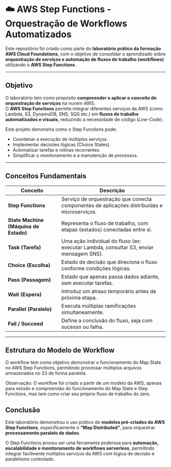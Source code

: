 # ☁️ AWS Step Functions - Orquestração de Workflows Automatizados

Este repositório foi criado como parte do **laboratório prático da formação AWS Cloud Foundations**, com o objetivo de consolidar o aprendizado sobre **orquestração de serviços e automação de fluxos de trabalho (workflows)** utilizando o **AWS Step Functions**.

---

## Objetivo 

O laboratório tem como propósito **compreender e aplicar o conceito de orquestração de serviços** na nuvem AWS.  
O **AWS Step Functions** permite integrar diferentes serviços da AWS (como Lambda, S3, DynamoDB, SNS, SQS etc.) em **fluxos de trabalho automatizados e visuais**, reduzindo a necessidade de código (*Low-Code*).

Este projeto demonstra como o Step Functions pode:
- Coordenar a execução de múltiplos serviços.
- Implementar decisões lógicas (Choice States).
- Automatizar tarefas e rotinas recorrentes.
- Simplificar o monitoramento e a manutenção de processos.

---

##  Conceitos Fundamentais

| Conceito | Descrição |
|-----------|------------|
| **Step Functions** | Serviço de orquestração que conecta componentes de aplicações distribuídas e microserviços. |
| **State Machine (Máquina de Estado)** | Representa o fluxo de trabalho, com etapas (estados) conectadas entre si. |
| **Task (Tarefa)** | Uma ação individual do fluxo (ex: executar Lambda, consultar S3, enviar mensagem SNS). |
| **Choice (Escolha)** | Estado de decisão que direciona o fluxo conforme condições lógicas. |
| **Pass (Passagem)** | Estado que apenas passa dados adiante, sem executar tarefas. |
| **Wait (Espera)** | Introduz um atraso temporário antes da próxima etapa. |
| **Parallel (Paralelo)** | Executa múltiplas ramificações simultaneamente. |
| **Fail / Succeed** | Define a conclusão do fluxo, seja com sucesso ou falha. |

---

## Estrutura do Modelo de Workflow 

O workflow tem como objetivo demonstrar o funcionamento do Map State no AWS Step Functions, permitindo processar múltiplos arquivos armazenados no S3 de forma paralela.

Observação: O workflow foi criado a partir de um modelo da AWS, apenas para estudo e compreensão do funcionamento do Map State e Step Functions, mas tem como criar seu próprio fluxo de trabalho do zero.

## Conclusão

Este laboratório demonstrou o uso prático de **modelos pré-criados do AWS Step Functions**, especificamente o **“Map Distributed”**, para orquestrar **processamento paralelo de dados**.  

O Step Functions provou ser uma ferramenta poderosa para **automação, escalabilidade e monitoramento de workflows serverless**, permitindo integrar facilmente múltiplos serviços da AWS com lógica de decisão e paralelismo controlado.

